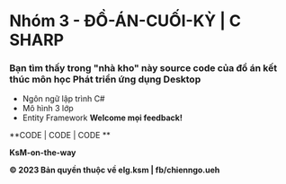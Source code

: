 # **Nhóm 3 - ĐỒ-ÁN-CUỐI-KỲ | C SHARP**

### **Bạn tìm thấy trong "nhà kho" này source code của đồ án kết thúc môn học Phát triển ứng dụng Desktop**
* Ngôn ngữ lập trình C# 
* Mô hình 3 lớp
* Entity Framework
**Welcome mọi feedback!**

**CODE | CODE | CODE **

**KsM-on-the-way**

**© 2023 Bản quyền thuộc về elg.ksm | fb/chienngo.ueh** 